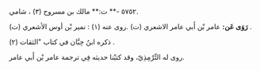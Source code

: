 ٥٧٥٢ -** ت:** مالك بن مسروح (٣) ، شامي.

**رَوَى عَن:** عامر بْن أَبي عامر الاشعري (ت) .روى عنه (١) : نمير بْن أوس الأشعري (ت) .

ذكره ابنُ حِبَّان في كتاب "الثقات (٢) .

روى له التِّرْمِذِيّ، وقد كتبْنا حديثه فِي ترجمة عامر بْن أَبي عامر.